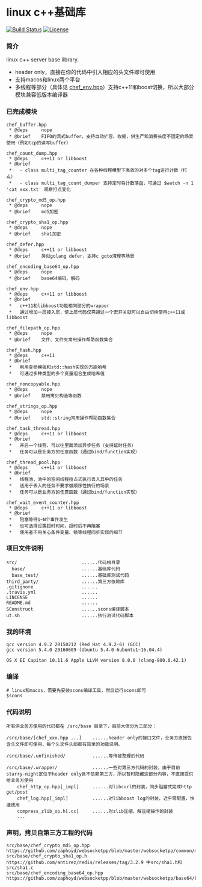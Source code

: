 # linux c++基础库

[![Build Status](https://travis-ci.org/q191201771/starry-night.svg?branch=master)](https://travis-ci.org/q191201771/starry-night)
[![License](https://img.shields.io/github/license/mashape/apistatus.svg)](https://github.com/q191201771/starry-night/blob/master/LICENSE)

### 简介

linux c++ server base library.

* header only，直接在你的代码中引入相应的头文件即可使用
* 支持macos和linux两个平台
* 多线程等部分（具体见 [chef_env.hpp](https://github.com/q191201771/starry-night/blob/master/src/base/chef_env.hpp)）支持c++11和boost切换，所以大部分模块兼容低版本编译器

### 已完成模块

```
chef_buffer.hpp
 * @deps     nope
 * @brief    FIFO的流式buffer，支持自动扩容、收缩，供生产和消费长度不固定的场景使用（例如tcp的读写buffer）

chef_count_dump.hpp
 * @deps     c++11 or libboost
 * @brief
 *   - class multi_tag_counter 在各种线程模型下高效的对多个tag进行计数（打点）
 *   - class multi_tag_count_dumper 支持定时将计数落盘，可通过 $watch -n 1 'cat xxx.txt' 观察打点变化

chef_crypto_md5_op.hpp
 * @deps     nope
 * @brief    md5加密

chef_crypto_sha1_op.hpp
 * @deps     nope
 * @brief    sha1加密

chef_defer.hpp
 * @deps     c++11 or libboost
 * @brief    类似golang defer，支持c goto清理等场景

chef_encoding_base64_op.hpp
 * @deps     nope
 * @brief    base64编码、解码

chef_env.hpp
 * @deps     c++11 or libboost
 * @brief
 *   c++11和libboost功能相同部分的wrapper
 *   通过增加一层接入层，使上层代码仅需通过一个宏开关就可以自由切换使用c++11或libboost

chef_filepath_op.hpp
 * @deps     nope
 * @brief    文件、文件夹常用操作帮助函数集合

chef_hash.hpp
 * @deps     c++11
 * @brief
 *   利用变参模板和std::hash实现的万能哈希
 *   可通过多种类型的多个变量组合生成哈希值

chef_noncopyable.hpp
 * @deps     nope
 * @brief    禁用拷贝构造等函数

chef_strings_op.hpp
 * @deps     nope
 * @brief    std::string常用操作帮助函数集合

chef_task_thread.hpp
 * @deps     c++11 or libboost
 * @brief
 *   开启一个线程，可以往里面添加异步任务（支持延时任务）
 *   任务可以是业务方的任意函数（通过bind/function实现）

chef_thread_pool.hpp
 * @deps     c++11 or libboost
 * @brief
 *   线程池，池中的空闲线程抢占式执行丢入其中的任务
 *   适用于丢入的任务不要求强顺序性执行的场景
 *   任务可以是业务方的任意函数（通过bind/function实现）

chef_wait_event_counter.hpp
 * @deps     c++11 or libboost
 * @brief
 *   阻塞等待1~N个事件发生
 *   也可选择设置超时时间，超时后不再阻塞
 *   使用者不用关心条件变量、锁等线程同步实现的细节
```

### 项目文件说明

```
src/                        ......代码根目录
  base/                     ......基础库代码
  base_test/                ......基础库测试代码
third_party/                ......第三方依赖库
.gitignore                  ......
.travis.yml                 ......
LINCENSE                    ......
README.md                   ......
SConstruct                  ......scons编译脚本
ut.sh                       ......执行测试代码脚本
```

### 我的环境

```
gcc version 4.9.2 20150212 (Red Hat 4.9.2-6) (GCC)
gcc version 5.4.0 20160609 (Ubuntu 5.4.0-6ubuntu1~16.04.4)

OS X EI Capitan 10.11.6 Apple LLVM version 8.0.0 (clang-800.0.42.1)
```

### 编译

```
# linux和macos，需要先安装scons编译工具，然后运行scons即可
$scons
```

### 代码说明

```
所有供业务方使用的代码都在 /src/base 目录下，目前大体分为三部分：

/src/base/[chef_xxx.hpp ...]    ......header only的接口文件，业务方直接包含头文件即可使用，每个头文件头部都有简单的功能说明。

/src/base/.unfinished/          ......等待被整理的代码

/src/base/.wrapper/             ......一些对第三方代码的封装，由于目前starry-night定位于header only且不依赖第三方，所以暂时隐藏这部分内容，不直接提供给业务方使用
    chef_http_op.hpp[_impl]     ......对libcurl的封装，同步阻塞式完成http get/post
    chef_log.hpp[_impl]         ......对libboost log的封装，近乎零配置，快速使用
    compress_zlib_op.h[.cc]     ......对zlib压缩、解压缩操作的封装
    ...
```

### 声明，拷贝自第三方工程的代码

```
src/base/chef_crypto_md5_op.hpp      https://github.com/zaphoyd/websocketpp/blob/master/websocketpp/common/md5.hpp
src/base/chef_crypto_sha1_op.h       https://github.com/antirez/redis/releases/tag/3.2.9 中src/sha1.h和src/sha1.c
src/base/chef_encoding_base64_op.hpp https://github.com/zaphoyd/websocketpp/blob/master/websocketpp/base64/base64.hpp
```

